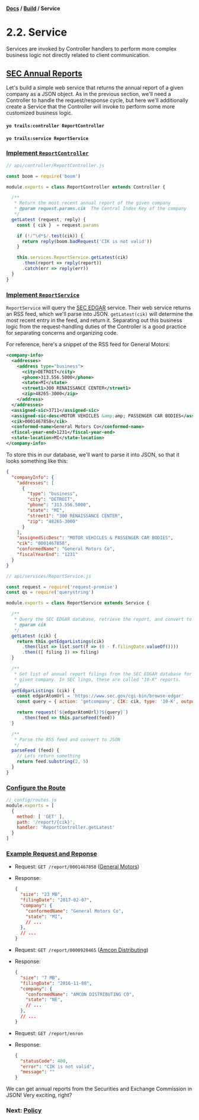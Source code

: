 #### [Docs](../) / [Build](./) / Service

# 2.2. Service

Services are invoked by Controller handlers to perform more complex business logic not directly related to client communication.

## <a href="#sec-annual-reports">SEC Annual Reports</a>

Let's build a simple web service that returns the annual report of a given company as a JSON object. As in the previous section, we'll need a Controller to handle the request/response cycle, but here we'll additionally create a Service that the Controller will invoke to perform some more customized business logic.

#### `yo trails:controller ReportController`
#### `yo trails:service ReportService`

### <a href="#implement-reportcontroller">Implement `ReportController`</a>

```js
// api/controller/ReportController.js

const boom = require('boom')

module.exports = class ReportController extends Controller {

  /**
   * Return the most recent annual report of the given company
   * @param request.params.cik  The Central Index Key of the company
   */
  getLatest (request, reply) {
    const { cik }  = request.params

    if (!/^\d*$/.test(cik)) {
      return reply(boom.badRequest('CIK is not valid'))
    }

    this.services.ReportService.getLatest(cik)
      .then(report => reply(report))
      .catch(err => reply(err))
  }
}
```

### <a href="#implement-reportservice">Implement `ReportService`</a>

`ReportService` will query the [SEC EDGAR](https://www.sec.gov/edgar/searchedgar/cik.htm) service. Their web service returns an RSS feed, which we'll parse into JSON. `getLatest(cik)` will determine the most recent entry in the feed, and return it. Separating out this business logic from the request-handling duties of the Controller is a good practice for separating concerns and organizing code.

For reference, here's a snippet of the RSS feed for General Motors:

```xml
<company-info>
  <addresses>
    <address type="business">
      <city>DETROIT</city>
      <phone>313.556.5000</phone>
      <state>MI</state>
      <street1>300 RENAISSANCE CENTER</street1>
      <zip>48265-3000</zip>
    </address>
  </addresses>
  <assigned-sic>3711</assigned-sic>
  <assigned-sic-desc>MOTOR VEHICLES &amp;amp; PASSENGER CAR BODIES</assigned-sic-desc>
  <cik>0001467858</cik>
  <conformed-name>General Motors Co</conformed-name>
  <fiscal-year-end>1231</fiscal-year-end>
  <state-location>MI</state-location>
</company-info>
```

To store this in our database, we'll want to parse it into JSON, so that it looks something like this:

```json
{
  "companyInfo": {
    "addresses": [
      {
        "type": "business",
        "city": "DETROIT",
        "phone": "313.556.5000",
        "state": "MI",
        "street1": "300 RENAISSANCE CENTER",
        "zip": "48265-3000"
      }
    ],
    "assignedSicDesc": "MOTOR VEHICLES & PASSENGER CAR BODIES",
    "cik": "0001467858",
    "conformedName": "General Motors Co",
    "fiscalYearEnd": "1231"
  }
}
```


```js
// api/services/ReportService.js

const request = require('request-promise')
const qs = require('querystring')

module.exports = class ReportService extends Service {

  /**
   * Query the SEC EDGAR database, retrieve the report, and convert to JSON.
   * @param cik
   */
  getLatest (cik) {
    return this.getEdgarListings(cik)
      .then(list => list.sort(f => (0 - f.filingDate.valueOf())))
      .then(([ filing ]) => filing)
  }

  /**
   * Get list of annual report filings from the SEC EDGAR database for the
   * given company. In SEC lingo, these are called "10-K" reports.
   */
  getEdgarListings (cik) {
    const edgarAtomUrl = 'https://www.sec.gov/cgi-bin/browse-edgar'
    const query = { action: 'getcompany', CIK: cik, type: '10-K', output: 'atom' }

    return request(`${edgarAtomUrl}?${query}`)
      .then(feed => this.parseFeed(feed))
  }

  /**
   * Parse the RSS feed and convert to JSON
   */
  parseFeed (feed) {
    // Lets return something
    return feed.substring(2, 5)
  }
}
```

### <a href="#configure-the-route">Configure the Route</a>

```js
// config/routes.js
module.exports = [
  {
    method: [ 'GET' ],
    path: '/report/{cik}',
    handler: 'ReportController.getLatest'
  }
]
```

### <a href="#example-request-and-response">Example Request and Reponse</a>

- Request: `GET /report/0001467858` ([General Motors](https://www.sec.gov/cgi-bin/browse-edgar?action=getcompany&CIK=0001467858&owner=exclude&count=40))
- Response:
  ```json
  {
    "size": "23 MB",
    "filingDate": "2017-02-07",
    "company": {
      "conformedName": "General Motors Co",
      "state": "MI",
      // ...
    },
    // ...
  }
  ```

- Request: `GET /report/0000928465` ([Amcon Distributing](https://www.sec.gov/cgi-bin/viewer?action=view&cik=928465&accession_number=0001558370-16-009684&xbrl_type=v))
- Response: 
  ```json
  {
    "size": "7 MB",
    "filingDate": "2016-11-08",
    "company": {
      "conformedName": "AMCON DISTRIBUTING CO",
      "state": "NE",
      // ...
    },
    // ...
  }
  ```

- Request: `GET /report/enron`
- Response: 
  ```json
  {
    "statusCode": 400,
    "error": "CIK is not valid",
    "message": ""
  }
  ```

We can get annual reports from the Securities and Exchange Commission in JSON! Very exciting, right? 

### Next: [Policy](policy.md)
